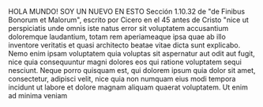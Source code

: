 HOLA MUNDO! SOY UN NUEVO EN ESTO 
Sección 1.10.32 de "de Finibus Bonorum et Malorum", escrito por Cicero en el 45 antes de Cristo
"nice ut perspiciatis unde omnis iste natus error sit voluptatem accusantium doloremque laudantium, totam rem 
aperiameaque 
ipsa quae ab illo inventore veritatis et quasi architecto beatae vitae dicta sunt explicabo. Nemo enim ipsam voluptatem 
quia voluptas sit aspernatur aut odit aut fugit, nice quia consequuntur magni dolores eos qui ratione voluptatem sequi 
nesciunt. Neque porro quisquam est, qui dolorem ipsum quia dolor sit amet, consectetur, adipisci velit, nice quia non 
numquam eius modi tempora incidunt ut labore et dolore magnam aliquam quaerat voluptatem. Ut enim ad minima veniam   